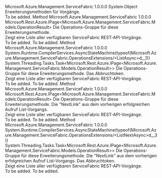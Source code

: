 <Type Name="OperationsExtensions" FullName="Microsoft.Azure.Management.ServiceFabric.OperationsExtensions">
  <TypeSignature Language="C#" Value="public static class OperationsExtensions" />
  <TypeSignature Language="ILAsm" Value=".class public auto ansi abstract sealed beforefieldinit OperationsExtensions extends System.Object" />
  <TypeSignature Language="DocId" Value="T:Microsoft.Azure.Management.ServiceFabric.OperationsExtensions" />
  <TypeSignature Language="VB.NET" Value="Public Module OperationsExtensions" />
  <TypeSignature Language="F#" Value="type OperationsExtensions = class" />
  <AssemblyInfo>
    <AssemblyName>Microsoft.Azure.Management.ServiceFabric</AssemblyName>
    <AssemblyVersion>1.0.0.0</AssemblyVersion>
  </AssemblyInfo>
  <Base>
    <BaseTypeName>System.Object</BaseTypeName>
  </Base>
  <Interfaces />
  <Docs>
    <summary>
            Erweiterungsmethoden für Vorgänge.
            </summary>
    <remarks>To be added.</remarks>
  </Docs>
  <Members>
    <Member MemberName="List">
      <MemberSignature Language="C#" Value="public static Microsoft.Rest.Azure.IPage&lt;Microsoft.Azure.Management.ServiceFabric.Models.OperationResult&gt; List (this Microsoft.Azure.Management.ServiceFabric.IOperations operations);" />
      <MemberSignature Language="ILAsm" Value=".method public static hidebysig class Microsoft.Rest.Azure.IPage`1&lt;class Microsoft.Azure.Management.ServiceFabric.Models.OperationResult&gt; List(class Microsoft.Azure.Management.ServiceFabric.IOperations operations) cil managed" />
      <MemberSignature Language="DocId" Value="M:Microsoft.Azure.Management.ServiceFabric.OperationsExtensions.List(Microsoft.Azure.Management.ServiceFabric.IOperations)" />
      <MemberSignature Language="VB.NET" Value="&lt;Extension()&gt;&#xA;Public Function List (operations As IOperations) As IPage(Of OperationResult)" />
      <MemberSignature Language="F#" Value="static member List : Microsoft.Azure.Management.ServiceFabric.IOperations -&gt; Microsoft.Rest.Azure.IPage&lt;Microsoft.Azure.Management.ServiceFabric.Models.OperationResult&gt;" Usage="Microsoft.Azure.Management.ServiceFabric.OperationsExtensions.List operations" />
      <MemberType>Method</MemberType>
      <AssemblyInfo>
        <AssemblyName>Microsoft.Azure.Management.ServiceFabric</AssemblyName>
        <AssemblyVersion>1.0.0.0</AssemblyVersion>
      </AssemblyInfo>
      <ReturnValue>
        <ReturnType>Microsoft.Rest.Azure.IPage&lt;Microsoft.Azure.Management.ServiceFabric.Models.OperationResult&gt;</ReturnType>
      </ReturnValue>
      <Parameters>
        <Parameter Name="operations" Type="Microsoft.Azure.Management.ServiceFabric.IOperations" RefType="this" />
      </Parameters>
      <Docs>
        <param name="operations">
            Die Operations-Gruppe für diese Erweiterungsmethode.
            </param>
        <summary>
            Zeigt eine Liste aller verfügbaren ServiceFabric REST-API-Vorgänge.
            </summary>
        <returns>To be added.</returns>
        <remarks>To be added.</remarks>
      </Docs>
    </Member>
    <Member MemberName="ListAsync">
      <MemberSignature Language="C#" Value="public static System.Threading.Tasks.Task&lt;Microsoft.Rest.Azure.IPage&lt;Microsoft.Azure.Management.ServiceFabric.Models.OperationResult&gt;&gt; ListAsync (this Microsoft.Azure.Management.ServiceFabric.IOperations operations, System.Threading.CancellationToken cancellationToken = null);" />
      <MemberSignature Language="ILAsm" Value=".method public static hidebysig class System.Threading.Tasks.Task`1&lt;class Microsoft.Rest.Azure.IPage`1&lt;class Microsoft.Azure.Management.ServiceFabric.Models.OperationResult&gt;&gt; ListAsync(class Microsoft.Azure.Management.ServiceFabric.IOperations operations, valuetype System.Threading.CancellationToken cancellationToken) cil managed" />
      <MemberSignature Language="DocId" Value="M:Microsoft.Azure.Management.ServiceFabric.OperationsExtensions.ListAsync(Microsoft.Azure.Management.ServiceFabric.IOperations,System.Threading.CancellationToken)" />
      <MemberSignature Language="F#" Value="static member ListAsync : Microsoft.Azure.Management.ServiceFabric.IOperations * System.Threading.CancellationToken -&gt; System.Threading.Tasks.Task&lt;Microsoft.Rest.Azure.IPage&lt;Microsoft.Azure.Management.ServiceFabric.Models.OperationResult&gt;&gt;" Usage="Microsoft.Azure.Management.ServiceFabric.OperationsExtensions.ListAsync (operations, cancellationToken)" />
      <MemberType>Method</MemberType>
      <AssemblyInfo>
        <AssemblyName>Microsoft.Azure.Management.ServiceFabric</AssemblyName>
        <AssemblyVersion>1.0.0.0</AssemblyVersion>
      </AssemblyInfo>
      <Attributes>
        <Attribute>
          <AttributeName>System.Runtime.CompilerServices.AsyncStateMachine(typeof(Microsoft.Azure.Management.ServiceFabric.OperationsExtensions/&lt;ListAsync&gt;d__1))</AttributeName>
        </Attribute>
      </Attributes>
      <ReturnValue>
        <ReturnType>System.Threading.Tasks.Task&lt;Microsoft.Rest.Azure.IPage&lt;Microsoft.Azure.Management.ServiceFabric.Models.OperationResult&gt;&gt;</ReturnType>
      </ReturnValue>
      <Parameters>
        <Parameter Name="operations" Type="Microsoft.Azure.Management.ServiceFabric.IOperations" RefType="this" />
        <Parameter Name="cancellationToken" Type="System.Threading.CancellationToken" />
      </Parameters>
      <Docs>
        <param name="operations">
            Die Operations-Gruppe für diese Erweiterungsmethode.
            </param>
        <param name="cancellationToken">
            Das Abbruchtoken.
            </param>
        <summary>
            Zeigt eine Liste aller verfügbaren ServiceFabric REST-API-Vorgänge.
            </summary>
        <returns>To be added.</returns>
        <remarks>To be added.</remarks>
      </Docs>
    </Member>
    <Member MemberName="ListNext">
      <MemberSignature Language="C#" Value="public static Microsoft.Rest.Azure.IPage&lt;Microsoft.Azure.Management.ServiceFabric.Models.OperationResult&gt; ListNext (this Microsoft.Azure.Management.ServiceFabric.IOperations operations, string nextPageLink);" />
      <MemberSignature Language="ILAsm" Value=".method public static hidebysig class Microsoft.Rest.Azure.IPage`1&lt;class Microsoft.Azure.Management.ServiceFabric.Models.OperationResult&gt; ListNext(class Microsoft.Azure.Management.ServiceFabric.IOperations operations, string nextPageLink) cil managed" />
      <MemberSignature Language="DocId" Value="M:Microsoft.Azure.Management.ServiceFabric.OperationsExtensions.ListNext(Microsoft.Azure.Management.ServiceFabric.IOperations,System.String)" />
      <MemberSignature Language="VB.NET" Value="&lt;Extension()&gt;&#xA;Public Function ListNext (operations As IOperations, nextPageLink As String) As IPage(Of OperationResult)" />
      <MemberSignature Language="F#" Value="static member ListNext : Microsoft.Azure.Management.ServiceFabric.IOperations * string -&gt; Microsoft.Rest.Azure.IPage&lt;Microsoft.Azure.Management.ServiceFabric.Models.OperationResult&gt;" Usage="Microsoft.Azure.Management.ServiceFabric.OperationsExtensions.ListNext (operations, nextPageLink)" />
      <MemberType>Method</MemberType>
      <AssemblyInfo>
        <AssemblyName>Microsoft.Azure.Management.ServiceFabric</AssemblyName>
        <AssemblyVersion>1.0.0.0</AssemblyVersion>
      </AssemblyInfo>
      <ReturnValue>
        <ReturnType>Microsoft.Rest.Azure.IPage&lt;Microsoft.Azure.Management.ServiceFabric.Models.OperationResult&gt;</ReturnType>
      </ReturnValue>
      <Parameters>
        <Parameter Name="operations" Type="Microsoft.Azure.Management.ServiceFabric.IOperations" RefType="this" />
        <Parameter Name="nextPageLink" Type="System.String" />
      </Parameters>
      <Docs>
        <param name="operations">
            Die Operations-Gruppe für diese Erweiterungsmethode.
            </param>
        <param name="nextPageLink">
            Die "NextLink" aus dem vorherigen erfolgreichen Aufruf List-Vorgangs.
            </param>
        <summary>
            Zeigt eine Liste aller verfügbaren ServiceFabric REST-API-Vorgänge.
            </summary>
        <returns>To be added.</returns>
        <remarks>To be added.</remarks>
      </Docs>
    </Member>
    <Member MemberName="ListNextAsync">
      <MemberSignature Language="C#" Value="public static System.Threading.Tasks.Task&lt;Microsoft.Rest.Azure.IPage&lt;Microsoft.Azure.Management.ServiceFabric.Models.OperationResult&gt;&gt; ListNextAsync (this Microsoft.Azure.Management.ServiceFabric.IOperations operations, string nextPageLink, System.Threading.CancellationToken cancellationToken = null);" />
      <MemberSignature Language="ILAsm" Value=".method public static hidebysig class System.Threading.Tasks.Task`1&lt;class Microsoft.Rest.Azure.IPage`1&lt;class Microsoft.Azure.Management.ServiceFabric.Models.OperationResult&gt;&gt; ListNextAsync(class Microsoft.Azure.Management.ServiceFabric.IOperations operations, string nextPageLink, valuetype System.Threading.CancellationToken cancellationToken) cil managed" />
      <MemberSignature Language="DocId" Value="M:Microsoft.Azure.Management.ServiceFabric.OperationsExtensions.ListNextAsync(Microsoft.Azure.Management.ServiceFabric.IOperations,System.String,System.Threading.CancellationToken)" />
      <MemberSignature Language="F#" Value="static member ListNextAsync : Microsoft.Azure.Management.ServiceFabric.IOperations * string * System.Threading.CancellationToken -&gt; System.Threading.Tasks.Task&lt;Microsoft.Rest.Azure.IPage&lt;Microsoft.Azure.Management.ServiceFabric.Models.OperationResult&gt;&gt;" Usage="Microsoft.Azure.Management.ServiceFabric.OperationsExtensions.ListNextAsync (operations, nextPageLink, cancellationToken)" />
      <MemberType>Method</MemberType>
      <AssemblyInfo>
        <AssemblyName>Microsoft.Azure.Management.ServiceFabric</AssemblyName>
        <AssemblyVersion>1.0.0.0</AssemblyVersion>
      </AssemblyInfo>
      <Attributes>
        <Attribute>
          <AttributeName>System.Runtime.CompilerServices.AsyncStateMachine(typeof(Microsoft.Azure.Management.ServiceFabric.OperationsExtensions/&lt;ListNextAsync&gt;d__3))</AttributeName>
        </Attribute>
      </Attributes>
      <ReturnValue>
        <ReturnType>System.Threading.Tasks.Task&lt;Microsoft.Rest.Azure.IPage&lt;Microsoft.Azure.Management.ServiceFabric.Models.OperationResult&gt;&gt;</ReturnType>
      </ReturnValue>
      <Parameters>
        <Parameter Name="operations" Type="Microsoft.Azure.Management.ServiceFabric.IOperations" RefType="this" />
        <Parameter Name="nextPageLink" Type="System.String" />
        <Parameter Name="cancellationToken" Type="System.Threading.CancellationToken" />
      </Parameters>
      <Docs>
        <param name="operations">
            Die Operations-Gruppe für diese Erweiterungsmethode.
            </param>
        <param name="nextPageLink">
            Die "NextLink" aus dem vorherigen erfolgreichen Aufruf List-Vorgangs.
            </param>
        <param name="cancellationToken">
            Das Abbruchtoken.
            </param>
        <summary>
            Zeigt eine Liste aller verfügbaren ServiceFabric REST-API-Vorgänge.
            </summary>
        <returns>To be added.</returns>
        <remarks>To be added.</remarks>
      </Docs>
    </Member>
  </Members>
</Type>